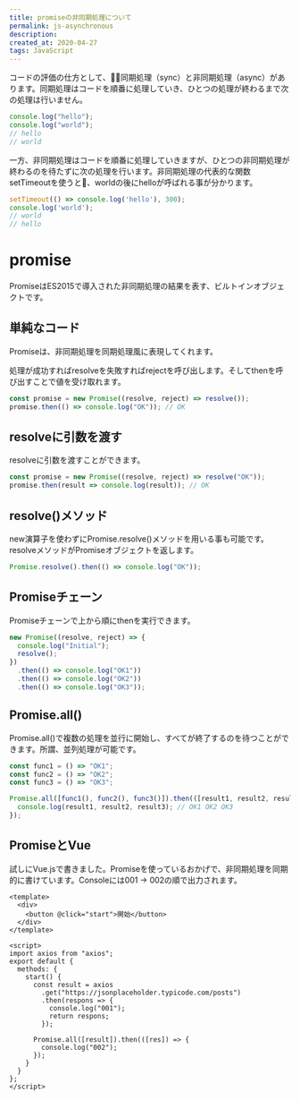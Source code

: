```yaml
---
title: promiseの非同期処理について
permalink: js-asynchronous
description: 
created_at: 2020-04-27
tags: JavaScript
---
```


コードの評価の仕方として、同期処理（sync）と非同期処理（async）があります。同期処理はコードを順番に処理していき、ひとつの処理が終わるまで次の処理は行いません。

```js
console.log("hello");
console.log("world");
// hello
// world
```

一方、非同期処理はコードを順番に処理していきますが、ひとつの非同期処理が終わるのを待たずに次の処理を行います。非同期処理の代表的な関数setTimeoutを使うと、worldの後にhelloが呼ばれる事が分かります。
```js
setTimeout(() => console.log('hello'), 300);
console.log('world');
// world
// hello
```

# promise

PromiseはES2015で導入された非同期処理の結果を表す、ビルトインオブジェクトです。

## 単純なコード
Promiseは、非同期処理を同期処理風に表現してくれます。  

処理が成功すればresolveを失敗すればrejectを呼び出します。そしてthenを呼び出すことで値を受け取れます。
```js
const promise = new Promise((resolve, reject) => resolve());
promise.then(() => console.log("OK")); // OK
```
  
## resolveに引数を渡す
resolveに引数を渡すことができます。

```js
const promise = new Promise((resolve, reject) => resolve("OK"));
promise.then(result => console.log(result)); // OK
```
  
## resolve()メソッド
new演算子を使わずにPromise.resolve()メソッドを用いる事も可能です。resolveメソッドがPromiseオブジェクトを返します。
```js
Promise.resolve().then(() => console.log("OK"));
```
  
## Promiseチェーン
Promiseチェーンで上から順にthenを実行できます。
```js
new Promise((resolve, reject) => {
  console.log("Initial");
  resolve();
})
  .then(() => console.log("OK1"))
  .then(() => console.log("OK2"))
  .then(() => console.log("OK3"));
```
  
## Promise.all()
Promise.all()で複数の処理を並行に開始し、すべてが終了するのを待つことができます。所謂、並列処理が可能です。
```js
const func1 = () => "OK1";
const func2 = () => "OK2";
const func3 = () => "OK3";

Promise.all([func1(), func2(), func3()]).then(([result1, result2, result3]) => {
  console.log(result1, result2, result3); // OK1 OK2 OK3
});
```

## PromiseとVue
試しにVue.jsで書きました。Promiseを使っているおかげで、非同期処理を同期的に書けています。Consoleには001 -> 002の順で出力されます。
```vue
<template>
  <div>
    <button @click="start">開始</button>
  </div>
</template>

<script>
import axios from "axios";
export default {
  methods: {
    start() {
      const result = axios
        .get("https://jsonplaceholder.typicode.com/posts")
        .then(respons => {
          console.log("001");
          return respons;
        });

      Promise.all([result]).then(([res]) => {
        console.log("002");
      });
    }
  }
};
</script>
```
